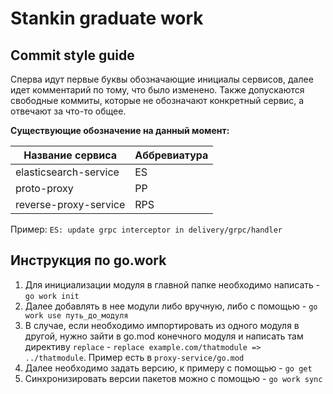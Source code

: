 # Stankin graduate work

## Commit style guide

Сперва идут первые буквы обозначающие инициалы сервисов, далее идет комментарий по тому, что было изменено.
Также допускаются свободные коммиты, которые не обозначают конкретный сервис, а отвечают за что-то общее.

**Существующие обозначение на данный момент:**

| Название сервиса      | Аббревиатура |
|-----------------------|--------------|
| elasticsearch-service | ES           | 
| proto-proxy           | PP           |
| reverse-proxy-service | RPS          |


Пример:
```ES: update grpc interceptor in delivery/grpc/handler```

## Инструкция по go.work

1. Для инициализации модуля в главной папке необходимо написать - `go work init`
2. Далее добавлять в нее модули либо вручную, либо с помощью - `go work use путь_до_модуля`
3. В случае, если необходимо импортировать из одного модуля в другой, нужно зайти
   в go.mod конечного модуля и написать там директиву `replace` - `replace example.com/thatmodule => ../thatmodule`.
Пример есть в `proxy-service/go.mod`
4. Далее необходимо задать версию, к примеру с помощью - `go get`
5. Синхронизировать версии пакетов можно с помощью - `go work sync`